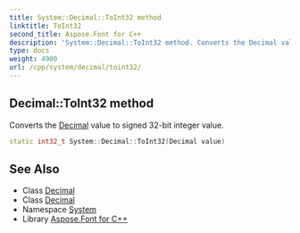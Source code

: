 ```yaml
---
title: System::Decimal::ToInt32 method
linktitle: ToInt32
second_title: Aspose.Font for C++
description: 'System::Decimal::ToInt32 method. Converts the Decimal value to signed 32-bit integer value in C++.'
type: docs
weight: 4900
url: /cpp/system/decimal/toint32/
---
```

## Decimal::ToInt32 method


Converts the [Decimal](../) value to signed 32-bit integer value.

```cpp
static int32_t System::Decimal::ToInt32(Decimal value)
```

## See Also

* Class [Decimal](../)
* Class [Decimal](../)
* Namespace [System](../../)
* Library [Aspose.Font for C++](../../../)
